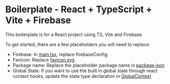# Boilerplate - React + TypeScript + Vite + Firebase

This boilerplate is for a React project using TS, Vite and Firebase.

To get started, there are a few placeholders you will need to replace:

- Firebase: In [main.tsx](src/main.tsx), replace firebaseConfig.
- Favicon: Replace [favicon.svg](src/assets/favicon.svg).
- Package name: Replace the placeholder package name in [package.json](package.json)
- Global State: If you want to use the built in global state through react context hooks, update the state type declaration in [GlobalContext](src/context/GlobalContext.ts)
